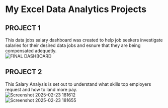 # My Excel Data Analytics Projects  

## PROJECT 1  
This data jobs salary dashboard was created to help job seekers investigate salaries for their desired data jobs and esnure that they are being compensated adequetly.  
![FINAL DASHBOARD](https://github.com/user-attachments/assets/117d4d91-f19a-4ebc-af06-8cab879450c2)  

## PROJECT 2  
This Salary Analysis is set out to understand what skills top employers request and how to land more pay.  
![Screenshot 2025-02-23 181612](https://github.com/user-attachments/assets/dc45d50d-985d-4bf7-9cfa-281a403f12e2)  
![Screenshot 2025-02-23 181655](https://github.com/user-attachments/assets/10025fd6-c619-43ba-bafa-900955532bfc)




